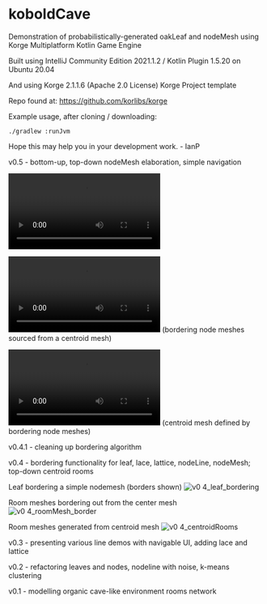 # koboldCave
Demonstration of probabilistically-generated oakLeaf and nodeMesh using Korge Multiplatform Kotlin Game Engine

Built using IntelliJ Community Edition 2021.1.2 / Kotlin Plugin 1.5.20 on Ubuntu 20.04

And using Korge 2.1.1.6 (Apache 2.0 License) Korge Project template

Repo found at: https://github.com/korlibs/korge

Example usage, after cloning / downloading:

```./gradlew :runJvm```

Hope this may help you in your development work. - IanP

v0.5 - bottom-up, top-down nodeMesh elaboration, simple navigation

![Simple Navigation](https://user-images.githubusercontent.com/13192685/126921656-bce9fd21-9637-403c-8306-9aac2a6acbac.mp4)

![Top-down elaboration](https://user-images.githubusercontent.com/13192685/126921652-4d4a586b-1cb2-41a2-a24b-0ff46151695a.mp4) (bordering node meshes sourced from a centroid mesh)

![Bottom-up elaboration](https://user-images.githubusercontent.com/13192685/126921632-1f843da4-e165-4f32-9c9e-b69ff2a798ff.mp4) (centroid mesh defined by bordering node meshes)

v0.4.1 - cleaning up bordering algorithm

v0.4 - bordering functionality for leaf, lace, lattice, nodeLine, nodeMesh; top-down centroid rooms

Leaf bordering a simple nodemesh (borders shown)
![v0 4_leaf_bordering](https://user-images.githubusercontent.com/13192685/125235014-05ce0f80-e29f-11eb-9e94-2e5e38764048.png)

Room meshes bordering out from the center mesh
![v0 4_roomMesh_border](https://user-images.githubusercontent.com/13192685/125235012-05357900-e29f-11eb-99a5-6aebae12e136.png)

Room meshes generated from centroid mesh
![v0 4_centroidRooms](https://user-images.githubusercontent.com/13192685/125235010-049ce280-e29f-11eb-9ee5-6766215a7613.png)

v0.3 - presenting various line demos with navigable UI, adding lace and lattice

v0.2 - refactoring leaves and nodes, nodeline with noise, k-means clustering

v0.1 - modelling organic cave-like environment rooms network
